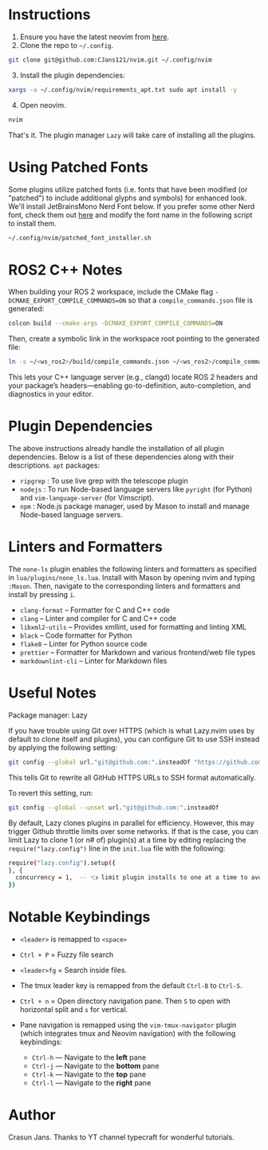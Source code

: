 # Instructions
1. Ensure you have the latest neovim from [here](https://github.com/neovim/neovim/blob/master/INSTALL.md).
2. Clone the repo to `~/.config`.
```bash
git clone git@github.com:CJans121/nvim.git ~/.config/nvim 
```
3. Install the plugin dependencies:
```bash
xargs -a ~/.config/nvim/requirements_apt.txt sudo apt install -y
```
4. Open neovim.
```bash
nvim
```
That's it. The plugin manager `Lazy` will take care of installing all the plugins.

# Using Patched Fonts
Some plugins utilize patched fonts (i.e. fonts that have been modified (or "patched") to include additional glyphs and symbols) for enhanced look. We'll install JetBrainsMono Nerd Font below. If you prefer some other Nerd font, check them out [here](https://www.nerdfonts.com/font-downloads) and modify the font name in the following script to install them. 
```bash
~/.config/nvim/patched_font_installer.sh
```

# ROS2 C++ Notes
When building your ROS 2 workspace, include the CMake flag `-DCMAKE_EXPORT_COMPILE_COMMANDS=ON` so that a `compile_commands.json` file is generated:
```bash 
colcon build --cmake-args -DCMAKE_EXPORT_COMPILE_COMMANDS=ON
```
Then, create a symbolic link in the workspace root pointing to the generated file:
```bash
ln -s ~/<ws_ros2>/build/compile_commands.json ~/<ws_ros2>/compile_commands.json
```
This lets your C++ language server (e.g., clangd) locate ROS 2 headers and your package’s headers—enabling go-to-definition, auto-completion, and diagnostics in your editor.

# Plugin Dependencies
The above instructions already handle the installation of all plugin dependencies. Below is a list of these dependencies along with their descriptions.
`apt` packages:
- `ripgrep` : To use live grep with the telescope plugin
- `nodejs` : To run Node-based language servers like `pyright` (for Python) and `vim-language-server` (for Vimscript).
- `npm` : Node.js package manager, used by Mason to install and manage Node-based language servers.

# Linters and Formatters
The `none-ls` plugin enables the following linters and formatters as specified in `lua/plugins/none_ls.lua`. Install with Mason by opening nvim and typing `:Mason`. Then, navigate to the corresponding linters and formatters and install by pressing `i`.

- `clang-format` – Formatter for C and C++ code  
- `clang` – Linter and compiler for C and C++ code  
- `libxml2-utils` – Provides xmllint, used for formatting and linting XML  
- `black` – Code formatter for Python  
- `flake8` – Linter for Python source code
- `prettier` – Formatter for Markdown and various frontend/web file types  
- `markdownlint-cli` – Linter for Markdown files  
  
# Useful Notes

Package manager: Lazy

If you have trouble using Git over HTTPS (which is what Lazy.nvim uses by default to clone itself and plugins), you can configure Git to use SSH instead by applying the following setting:

```bash
git config --global url."git@github.com:".insteadOf "https://github.com/"
```
This tells Git to rewrite all GitHub HTTPS URLs to SSH format automatically.

To revert this setting, run:
```bash
git config --global --unset url."git@github.com:".insteadOf
```
By default, Lazy clones plugins in parallel for efficiency. However, this may trigger Github throttle limits over some networks. If that is the case, you can limit Lazy to clone 1 (or n# of) plugin(s) at a time by editing replacing the `require("lazy.config")` line in the `init.lua` file with the following:
```bash
require("lazy.config").setup({
}, {
  concurrency = 1,  -- 👈 limit plugin installs to one at a time to avoid GitHub throttling
})
```

# Notable Keybindings
- `<leader>` is remapped to `<space>`
- `Ctrl + P` = Fuzzy file search
- `<leader>fg` = Search inside files.
- The tmux leader key is remapped from the default `Ctrl-B` to `Ctrl-S`.
- `Ctrl + n` = Open directory navigation pane. Then `S` to open with horizontal split and `s` for vertical.
- Pane navigation is remapped using the `vim-tmux-navigator` plugin (which integrates tmux and Neovim navigation) with the following keybindings:

  - `Ctrl-h` — Navigate to the **left** pane  
  - `Ctrl-j` — Navigate to the **bottom** pane  
  - `Ctrl-k` — Navigate to the **top** pane  
  - `Ctrl-l` — Navigate to the **right** pane

# Author
Crasun Jans. Thanks to YT channel typecraft for wonderful tutorials.
